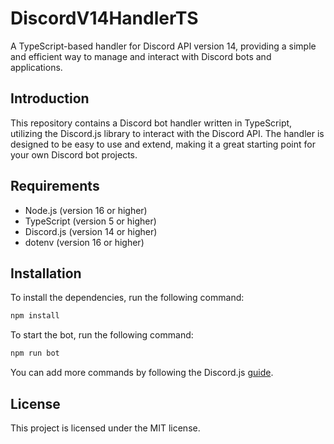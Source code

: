 # DiscordV14HandlerTS
A TypeScript-based handler for Discord API version 14, providing a simple and efficient way to manage and interact with Discord bots and applications.

## Introduction
This repository contains a Discord bot handler written in TypeScript, utilizing the Discord.js library to interact with the Discord API. The handler is designed to be easy to use and extend, making it a great starting point for your own Discord bot projects.

## Requirements
* Node.js (version 16 or higher)
* TypeScript (version 5 or higher)
* Discord.js (version 14 or higher)
* dotenv (version 16 or higher)

## Installation
To install the dependencies, run the following command:
```bash
npm install
```
To start the bot, run the following command:
```bash
npm run bot
```

You can add more commands by following the Discord.js [guide](https://discordjs.guide/).

## License
This project is licensed under the MIT license.
